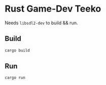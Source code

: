 # Rust Game-Dev Teeko

Needs `libsdl2-dev` to build && run.

## Build

```bash
cargo build
```

## Run

```bash
cargo run
```
